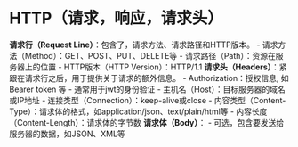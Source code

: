 # HTTP（请求，响应，请求头）

**请求行（Request Line）**：包含了，请求方法、请求路径和HTTP版本。
    - 请求方法（Method）：GET、POST、PUT、DELETE等
    - 请求路径（Path）：资源在服务器上的位置
    - HTTP版本（HTTP Version）：HTTP/1.1
**请求头（Headers）**：紧跟在请求行之后，用于提供关于请求的额外信息。
    - Authorization：授权信息, 如 Bearer token 等 
      - 通常用于jwt的身份验证
    - 主机名（Host）：目标服务器的域名或IP地址
    - 连接类型（Connection）：keep-alive或close
    - 内容类型（Content-Type）：请求体的格式，如application/json、text/plain/html等
    - 内容长度（Content-Length）：请求体的字节数
**请求体（Body）**：
    - 可选，包含要发送给服务器的数据，如JSON、XML等